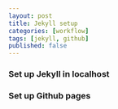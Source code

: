 ```yaml
---
layout: post
title: Jekyll setup
categories: [workflow]
tags: [jekyll, github]
published: false
---
```


### Set up Jekyll in localhost

### Set up Github pages


